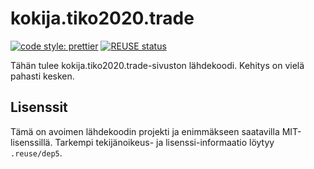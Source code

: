# kokija.tiko2020.trade

[![code style: prettier](https://img.shields.io/badge/code_style-prettier-ff69b4.svg)](https://github.com/prettier/prettier)
[![REUSE status](https://api.reuse.software/badge/github.com/Kentsuuu93/kokija.tiko2020.trade)](https://api.reuse.software/info/github.com/Kentsuuu93/kokija.tiko2020.trade)

Tähän tulee kokija.tiko2020.trade-sivuston lähdekoodi. Kehitys on vielä pahasti kesken.

## Lisenssit

Tämä on avoimen lähdekoodin projekti ja enimmäkseen saatavilla MIT-lisenssillä. Tarkempi tekijänoikeus- ja lisenssi-informaatio löytyy `.reuse/dep5`.
